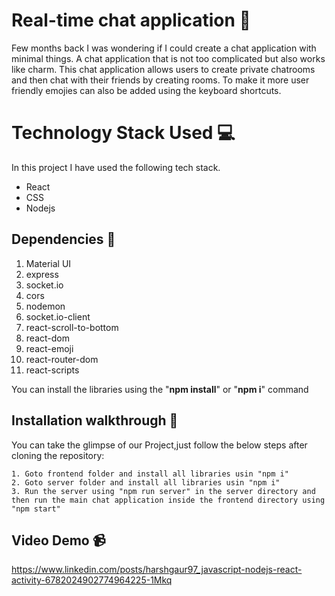 <link rel="stylesheet" href="https://cdn.jsdelivr.net/gh/devicons/devicon@master/devicon.min.css">

# Real-time chat application 💬

Few months back I was wondering if I could create a chat application with minimal things. A chat application that is not too complicated but also works like charm. This chat application allows users to create private chatrooms and then chat with their friends by creating rooms. To make it more user friendly emojies can also be added using the keyboard shortcuts.

# Technology Stack Used 💻

In this project I have used the following tech stack.

- React <i class="devicon-react-plain colored"></i>
- CSS <i class="devicon-css3-plain colored"></i>
- Nodejs <i class="devicon-nodejs-plain"></i>



## Dependencies 🌟

1. Material UI
2. express
3. socket.io
4. cors
5. nodemon
6. socket.io-client
7. react-scroll-to-bottom
8. react-dom
9. react-emoji
10. react-router-dom
11. react-scripts

You can install the libraries using the "**npm install**" or "**npm i**" command


## Installation walkthrough 📑

You can take the glimpse of our Project,just follow the below steps after cloning the repository:

    1. Goto frontend folder and install all libraries usin "npm i" 
    2. Goto server folder and install all libraries usin "npm i" 
    3. Run the server using "npm run server" in the server directory and then run the main chat application inside the frontend directory using "npm start"

## Video Demo 📹
   https://www.linkedin.com/posts/harshgaur97_javascript-nodejs-react-activity-6782024902774964225-1Mkq
